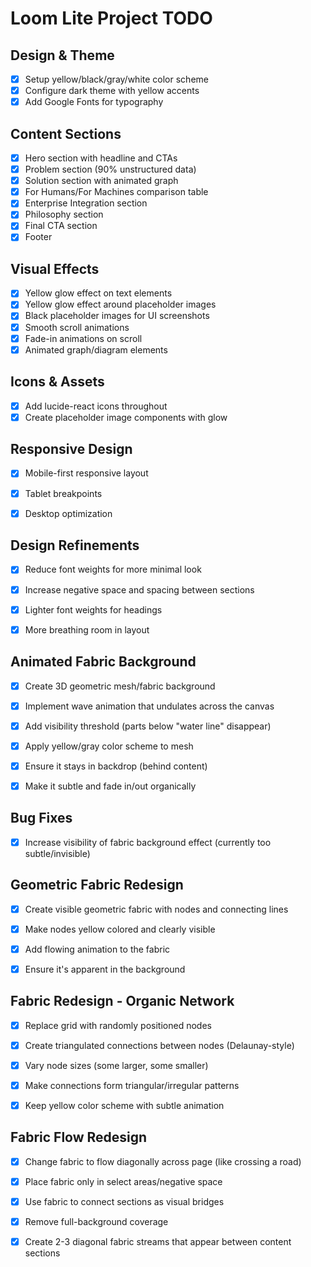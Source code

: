 # Loom Lite Project TODO

## Design & Theme
- [x] Setup yellow/black/gray/white color scheme
- [x] Configure dark theme with yellow accents
- [x] Add Google Fonts for typography

## Content Sections
- [x] Hero section with headline and CTAs
- [x] Problem section (90% unstructured data)
- [x] Solution section with animated graph
- [x] For Humans/For Machines comparison table
- [x] Enterprise Integration section
- [x] Philosophy section
- [x] Final CTA section
- [x] Footer

## Visual Effects
- [x] Yellow glow effect on text elements
- [x] Yellow glow effect around placeholder images
- [x] Black placeholder images for UI screenshots
- [x] Smooth scroll animations
- [x] Fade-in animations on scroll
- [x] Animated graph/diagram elements

## Icons & Assets
- [x] Add lucide-react icons throughout
- [x] Create placeholder image components with glow

## Responsive Design
- [x] Mobile-first responsive layout
- [x] Tablet breakpoints
- [x] Desktop optimization



## Design Refinements
- [x] Reduce font weights for more minimal look
- [x] Increase negative space and spacing between sections
- [x] Lighter font weights for headings
- [x] More breathing room in layout



## Animated Fabric Background
- [x] Create 3D geometric mesh/fabric background
- [x] Implement wave animation that undulates across the canvas
- [x] Add visibility threshold (parts below "water line" disappear)
- [x] Apply yellow/gray color scheme to mesh
- [x] Ensure it stays in backdrop (behind content)
- [x] Make it subtle and fade in/out organically



## Bug Fixes
- [x] Increase visibility of fabric background effect (currently too subtle/invisible)



## Geometric Fabric Redesign
- [x] Create visible geometric fabric with nodes and connecting lines
- [x] Make nodes yellow colored and clearly visible
- [x] Add flowing animation to the fabric
- [x] Ensure it's apparent in the background



## Fabric Redesign - Organic Network
- [x] Replace grid with randomly positioned nodes
- [x] Create triangulated connections between nodes (Delaunay-style)
- [x] Vary node sizes (some larger, some smaller)
- [x] Make connections form triangular/irregular patterns
- [x] Keep yellow color scheme with subtle animation



## Fabric Flow Redesign
- [x] Change fabric to flow diagonally across page (like crossing a road)
- [x] Place fabric only in select areas/negative space
- [x] Use fabric to connect sections as visual bridges
- [x] Remove full-background coverage
- [x] Create 2-3 diagonal fabric streams that appear between content sections

